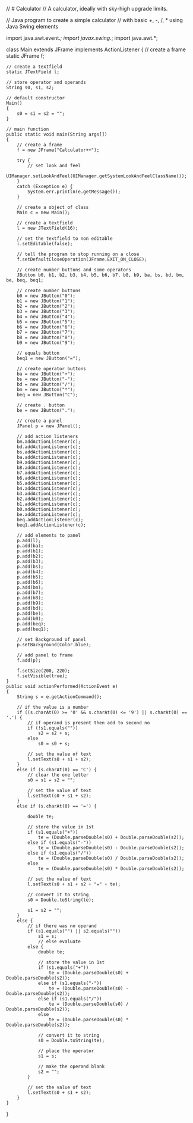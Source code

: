 // # Calculator
// A calculator, ideally with sky-high upgrade limits.

// Java program to create a simple calculator
// with basic +, -, /, * using Java Swing elements

import java.awt.event.*;
import javax.swing.*;
import java.awt.*;

class Main extends JFrame implements ActionListener {
    // create a frame
    static JFrame f;

    // create a textfield
    static JTextField l;

    // store operator and operands
    String s0, s1, s2;

    // default constructor
    Main()
    {
        s0 = s1 = s2 = "";
    }

    // main function
    public static void main(String args[])
    {
        // create a frame
        f = new JFrame("Calculator++");

        try {
            // set look and feel
            UIManager.setLookAndFeel(UIManager.getSystemLookAndFeelClassName());
        }
        catch (Exception e) {
            System.err.println(e.getMessage());
        }

        // create a object of class
        Main c = new Main();

        // create a textfield
        l = new JTextField(16);

        // set the textfield to non editable
        l.setEditable(false);

        // tell the program to stop running on a close
        f.setDefaultCloseOperation(JFrame.EXIT_ON_CLOSE);

        // create number buttons and some operators
        JButton b0, b1, b2, b3, b4, b5, b6, b7, b8, b9, ba, bs, bd, bm, be, beq, beq1;

        // create number buttons
        b0 = new JButton("0");
        b1 = new JButton("1");
        b2 = new JButton("2");
        b3 = new JButton("3");
        b4 = new JButton("4");
        b5 = new JButton("5");
        b6 = new JButton("6");
        b7 = new JButton("7");
        b8 = new JButton("8");
        b9 = new JButton("9");

        // equals button
        beq1 = new JButton("=");

        // create operator buttons
        ba = new JButton("+");
        bs = new JButton("-");
        bd = new JButton("/");
        bm = new JButton("*");
        beq = new JButton("C");

        // create . button
        be = new JButton(".");

        // create a panel
        JPanel p = new JPanel();

        // add action listeners
        bm.addActionListener(c);
        bd.addActionListener(c);
        bs.addActionListener(c);
        ba.addActionListener(c);
        b9.addActionListener(c);
        b8.addActionListener(c);
        b7.addActionListener(c);
        b6.addActionListener(c);
        b5.addActionListener(c);
        b4.addActionListener(c);
        b3.addActionListener(c);
        b2.addActionListener(c);
        b1.addActionListener(c);
        b0.addActionListener(c);
        be.addActionListener(c);
        beq.addActionListener(c);
        beq1.addActionListener(c);

        // add elements to panel
        p.add(l);
        p.add(ba);
        p.add(b1);
        p.add(b2);
        p.add(b3);
        p.add(bs);
        p.add(b4);
        p.add(b5);
        p.add(b6);
        p.add(bm);
        p.add(b7);
        p.add(b8);
        p.add(b9);
        p.add(bd);
        p.add(be);
        p.add(b0);
        p.add(beq);
        p.add(beq1);

        // set Background of panel
        p.setBackground(Color.blue);

        // add panel to frame
        f.add(p);

        f.setSize(200, 220);
        f.setVisible(true);
    }
    public void actionPerformed(ActionEvent e)
    {
        String s = e.getActionCommand();

        // if the value is a number
        if ((s.charAt(0) >= '0' && s.charAt(0) <= '9') || s.charAt(0) == '.') {
            // if operand is present then add to second no
            if (!s1.equals(""))
                s2 = s2 + s;
            else
                s0 = s0 + s;

            // set the value of text
            l.setText(s0 + s1 + s2);
        }
        else if (s.charAt(0) == 'C') {
            // clear the one letter
            s0 = s1 = s2 = "";

            // set the value of text
            l.setText(s0 + s1 + s2);
        }
        else if (s.charAt(0) == '=') {

            double te;

            // store the value in 1st
            if (s1.equals("+"))
                te = (Double.parseDouble(s0) + Double.parseDouble(s2));
            else if (s1.equals("-"))
                te = (Double.parseDouble(s0) - Double.parseDouble(s2));
            else if (s1.equals("/"))
                te = (Double.parseDouble(s0) / Double.parseDouble(s2));
            else
                te = (Double.parseDouble(s0) * Double.parseDouble(s2));

            // set the value of text
            l.setText(s0 + s1 + s2 + "=" + te);

            // convert it to string
            s0 = Double.toString(te);

            s1 = s2 = "";
        }
        else {
            // if there was no operand
            if (s1.equals("") || s2.equals(""))
                s1 = s;
                // else evaluate
            else {
                double te;

                // store the value in 1st
                if (s1.equals("+"))
                    te = (Double.parseDouble(s0) + Double.parseDouble(s2));
                else if (s1.equals("-"))
                    te = (Double.parseDouble(s0) - Double.parseDouble(s2));
                else if (s1.equals("/"))
                    te = (Double.parseDouble(s0) / Double.parseDouble(s2));
                else
                    te = (Double.parseDouble(s0) * Double.parseDouble(s2));

                // convert it to string
                s0 = Double.toString(te);

                // place the operator
                s1 = s;

                // make the operand blank
                s2 = "";
            }

            // set the value of text
            l.setText(s0 + s1 + s2);
        }
    }
}

